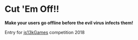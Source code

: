 # Cut 'Em Off!!

**Make your users go offline before the evil virus infects them!**

Entry for [js13kGames](http://js13kgames.com) competition 2018
